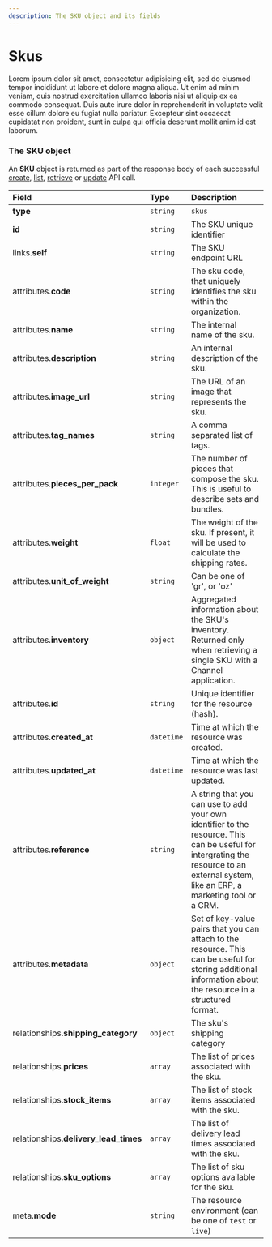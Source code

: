 ```yaml
---
description: The SKU object and its fields
---
```


# Skus

Lorem ipsum dolor sit amet, consectetur adipisicing elit, sed do eiusmod tempor incididunt ut labore et dolore magna aliqua. Ut enim ad minim veniam, quis nostrud exercitation ullamco laboris nisi ut aliquip ex ea commodo consequat. Duis aute irure dolor in reprehenderit in voluptate velit esse cillum dolore eu fugiat nulla pariatur. Excepteur sint occaecat cupidatat non proident, sunt in culpa qui officia deserunt mollit anim id est laborum.

### The SKU object

An **SKU** object is returned as part of the response body of each successful [create](create-SKU.md), [list](list-all-SKUs.md), [retrieve](retrieve-SKU.md) or [update](update-SKU.md) API call.

| Field | Type | Description |
| :--- | :--- | :--- |
| **type** | `string` | `skus` |
| **id** | `string` | The SKU unique identifier |
| links.**self** | `string` | The SKU endpoint URL |
| attributes.**code** | `string` | The sku code, that uniquely identifies the sku within the organization. |
| attributes.**name** | `string` | The internal name of the sku. |
| attributes.**description** | `string` | An internal description of the sku. |
| attributes.**image_url** | `string` | The URL of an image that represents the sku. |
| attributes.**tag_names** | `string` | A comma separated list of tags. |
| attributes.**pieces_per_pack** | `integer` | The number of pieces that compose the sku. This is useful to describe sets and bundles. |
| attributes.**weight** | `float` | The weight of the sku. If present, it will be used to calculate the shipping rates. |
| attributes.**unit_of_weight** | `string` | Can be one of 'gr', or 'oz' |
| attributes.**inventory** | `object` | Aggregated information about the SKU's inventory. Returned only when retrieving a single SKU with a Channel application. |
| attributes.**id** | `string` | Unique identifier for the resource (hash). |
| attributes.**created_at** | `datetime` | Time at which the resource was created. |
| attributes.**updated_at** | `datetime` | Time at which the resource was last updated. |
| attributes.**reference** | `string` | A string that you can use to add your own identifier to the resource. This can be useful for intergrating the resource to an external system, like an ERP, a marketing tool or a CRM. |
| attributes.**metadata** | `object` | Set of key-value pairs that you can attach to the resource. This can be useful for storing additional information about the resource in a structured format. |
| relationships.**shipping_category** | `object` | The sku's shipping category |
| relationships.**prices** | `array` | The list of prices associated with the sku. |
| relationships.**stock_items** | `array` | The list of stock items associated with the sku. |
| relationships.**delivery_lead_times** | `array` | The list of delivery lead times associated with the sku. |
| relationships.**sku_options** | `array` | The list of sku options available for the sku. |
| meta.**mode** | `string` | The resource environment \(can be one of `test` or `live`\) |
